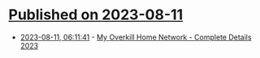 # [Published on 2023-08-11](index.md)

* [2023-08-11, 06:11:41](https://lobste.rs/s/unb6qn/my_overkill_home_network_complete) - [My Overkill Home Network - Complete Details 2023](https://blog.networkprofile.org/my-home-network-complete-details-2023/)
